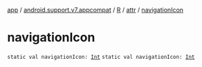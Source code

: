 [app](../../../index.md) / [android.support.v7.appcompat](../../index.md) / [R](../index.md) / [attr](index.md) / [navigationIcon](./navigation-icon.md)

# navigationIcon

`static val navigationIcon: `[`Int`](https://kotlinlang.org/api/latest/jvm/stdlib/kotlin/-int/index.html)
`static val navigationIcon: `[`Int`](https://kotlinlang.org/api/latest/jvm/stdlib/kotlin/-int/index.html)